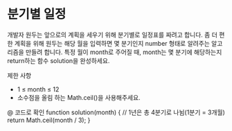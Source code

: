 # 분기별 일정

개발자 원두는 앞으로의 계획을 세우기 위해 분기별로 일정표를 짜려고 합니다.
좀 더 편한 계획을 위해 원두는 해당 월을 입력하면 몇 분기인지 number 형태로 알려주는 알고리즘을 만들려 합니다.
특정 월이 month로 주어질 때, month는 몇 분기에 해당하는지 return하는 함수 solution을 완성하세요.

제한 사항
- 1 ≤ month ≤ 12
- 소수점을 올림 하는 Math.ceil()을 사용해주세요.

@ 코드로 확인
function solution(month) {
// 1년은 총 4분기로 나뉨(1분기 = 3개월)
return Math.ceil(month / 3);
}